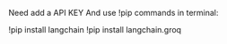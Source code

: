 Need add a API KEY
And use !pip commands in terminal:

!pip install langchain
!pip install langchain.groq
